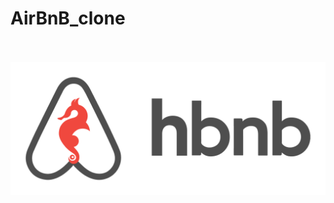 <h1>AirBnB_clone</h1>
<br><br>
<img src="https://github.com/KevinAndresG/AirBnB_clone/blob/dev2/assets/Holberton.png"></img>
